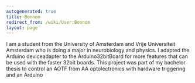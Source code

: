 ```yaml
---
autogenerated: true
title: Bonnom
redirect_from: /wiki/User:Bonnom
layout: page
---
```


I am a student from the University of Amsterdam and Vrije Universiteit
Amsterdam who is doing a major in neurobiology and physics. I adapted
the Arduino deviceadapter to the Arduino32bitBoard for more features
that can be used with the faster 32bit boards. This project was part of
my bachelor thesis to control an AOTF from AA optolectronics with
hardware triggering and an Arduino
